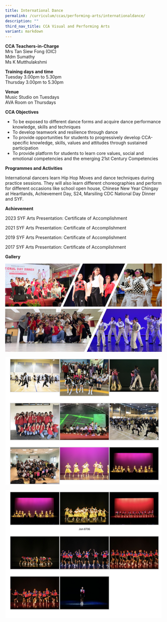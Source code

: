 ```yaml
---
title: International Dance
permalink: /curriculum/ccas/performing-arts/internationaldance/
description: ""
third_nav_title: CCA Visual and Performing Arts
variant: markdown
---
```

**CCA Teachers-in-Charge**<br>
Mrs Tan Siew Fong (OIC)  
Mdm Sumathy <br>
Ms K Mutthulakshmi

**Training days and time**<br>
Tuesday 3.00pm to 5.30pm<br>
Thursday 3.00pm to 5.30pm

**Venue**<br>
Music Studio on Tuesdays <br>
AVA Room on Thursdays

**CCA Objectives**

*   To be exposed to different dance forms and acquire dance performance knowledge, skills and techniques
*   To develop teamwork and resilience through dance
*   To provide opportunities for students to progressively develop CCA-specific knowledge, skills, values and attitudes through sustained participation
*   To provide platform for students to learn core values, social and emotional competencies and the emerging 21st Century Competencies

**Programmes and Activities**

International dancers learn Hip Hop Moves and dance techniques during practice sessions. They will also learn different choreographies and perform for different occasions like school open house, Chinese New Year Chingay at Heartlands, Achievement Day, S24, Marsiling CDC National Day Dinner and SYF.

**Achievement** <br>

2023 SYF Arts Presentation: Certificate of Accomplishment

2021 SYF Arts Presentation: Certificate of Accomplishment

2019 SYF Arts Presentation: Certificate of Accomplishment

2017 SYF Arts Presentation: Certificate of Accomplishment

**Gallery**

![](/images/new%20pics.jpg)

![International Dance](/images/International%20Dance_1.jpg)

![International Dance](/images/International%20Dance_2.jpg)